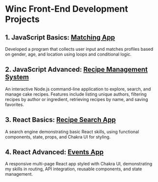 # Winc Front-End Development Projects

## 1. JavaScript Basics: [Matching App](https://github.com/anjaligroen/winc-javascript-basics)
Developed a program that collects user input and matches profiles based on gender, age, and location using loops and conditional logic.  

## 2. JavaScript Advanced: [Recipe Management System](https://github.com/anjaligroen/winc-javascript-basics)
An interactive Node.js command-line application to explore, search, and manage cake recipes. 
Features include listing unique authors, filtering recipes by author or ingredient, retrieving recipes by name, and saving favorites.

## 3. React Basics: [Recipe Search App](https://github.com/anjaligroen/winc-react-basics)
A search engine demonstrating basic React skills, using functional components, state, props, and Chakra UI for styling.

## 4. React Advanced: [Events App](https://github.com/anjaligroen/winc-react-advanced)
A responsive multi-page React app styled with Chakra UI, demonstrating my skills in routing, API integration, reusable components, and state management.  




